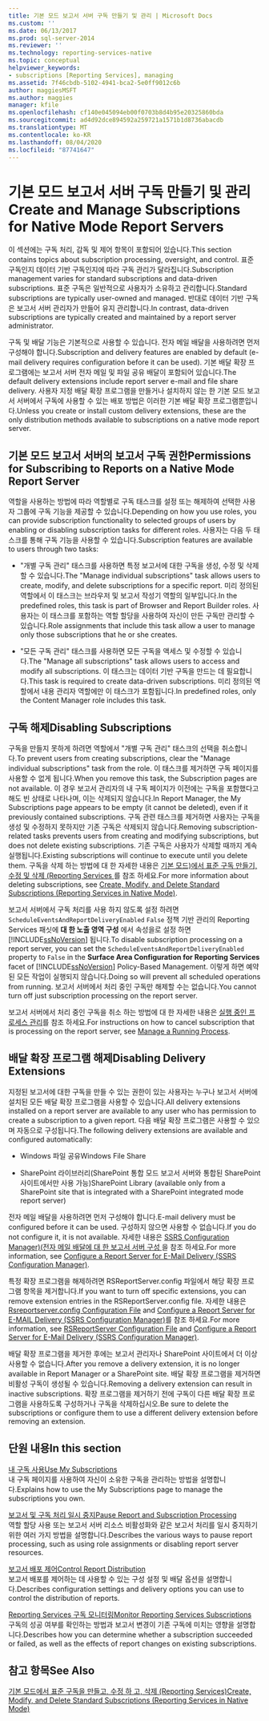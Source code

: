 ```yaml
---
title: 기본 모드 보고서 서버 구독 만들기 및 관리 | Microsoft Docs
ms.custom: ''
ms.date: 06/13/2017
ms.prod: sql-server-2014
ms.reviewer: ''
ms.technology: reporting-services-native
ms.topic: conceptual
helpviewer_keywords:
- subscriptions [Reporting Services], managing
ms.assetid: 7f46cbdb-5102-4941-bca2-5e0ff9012c6b
author: maggiesMSFT
ms.author: maggies
manager: kfile
ms.openlocfilehash: cf140e045094eb00f0703b8d4b95e20325860bda
ms.sourcegitcommit: ad4d92dce894592a259721a1571b1d8736abacdb
ms.translationtype: MT
ms.contentlocale: ko-KR
ms.lasthandoff: 08/04/2020
ms.locfileid: "87741647"
---
```

# <a name="create-and-manage-subscriptions-for-native-mode-report-servers"></a><span data-ttu-id="d2feb-102">기본 모드 보고서 서버 구독 만들기 및 관리</span><span class="sxs-lookup"><span data-stu-id="d2feb-102">Create and Manage Subscriptions for Native Mode Report Servers</span></span>
  <span data-ttu-id="d2feb-103">이 섹션에는 구독 처리, 감독 및 제어 항목이 포함되어 있습니다.</span><span class="sxs-lookup"><span data-stu-id="d2feb-103">This section contains topics about subscription processing, oversight, and control.</span></span> <span data-ttu-id="d2feb-104">표준 구독인지 데이터 기반 구독인지에 따라 구독 관리가 달라집니다.</span><span class="sxs-lookup"><span data-stu-id="d2feb-104">Subscription management varies for standard subscriptions and data-driven subscriptions.</span></span> <span data-ttu-id="d2feb-105">표준 구독은 일반적으로 사용자가 소유하고 관리합니다.</span><span class="sxs-lookup"><span data-stu-id="d2feb-105">Standard subscriptions are typically user-owned and managed.</span></span> <span data-ttu-id="d2feb-106">반대로 데이터 기반 구독은 보고서 서버 관리자가 만들어 유지 관리합니다.</span><span class="sxs-lookup"><span data-stu-id="d2feb-106">In contrast, data-driven subscriptions are typically created and maintained by a report server administrator.</span></span>  
  
 <span data-ttu-id="d2feb-107">구독 및 배달 기능은 기본적으로 사용할 수 있습니다. 전자 메일 배달을 사용하려면 먼저 구성해야 합니다.</span><span class="sxs-lookup"><span data-stu-id="d2feb-107">Subscription and delivery features are enabled by default (e-mail delivery requires configuration before it can be used).</span></span> <span data-ttu-id="d2feb-108">기본 배달 확장 프로그램에는 보고서 서버 전자 메일 및 파일 공유 배달이 포함되어 있습니다.</span><span class="sxs-lookup"><span data-stu-id="d2feb-108">The default delivery extensions include report server e-mail and file share delivery.</span></span> <span data-ttu-id="d2feb-109">사용자 지정 배달 확장 프로그램을 만들거나 설치하지 않는 한 기본 모드 보고서 서버에서 구독에 사용할 수 있는 배포 방법은 이러한 기본 배달 확장 프로그램뿐입니다.</span><span class="sxs-lookup"><span data-stu-id="d2feb-109">Unless you create or install custom delivery extensions, these are the only distribution methods available to subscriptions on a native mode report server.</span></span>  
  
## <a name="permissions-for-subscribing-to-reports-on-a-native-mode-report-server"></a><span data-ttu-id="d2feb-110">기본 모드 보고서 서버의 보고서 구독 권한</span><span class="sxs-lookup"><span data-stu-id="d2feb-110">Permissions for Subscribing to Reports on a Native Mode Report Server</span></span>  
 <span data-ttu-id="d2feb-111">역할을 사용하는 방법에 따라 역할별로 구독 태스크를 설정 또는 해제하여 선택한 사용자 그룹에 구독 기능을 제공할 수 있습니다.</span><span class="sxs-lookup"><span data-stu-id="d2feb-111">Depending on how you use roles, you can provide subscription functionality to selected groups of users by enabling or disabling subscription tasks for different roles.</span></span> <span data-ttu-id="d2feb-112">사용자는 다음 두 태스크를 통해 구독 기능을 사용할 수 있습니다.</span><span class="sxs-lookup"><span data-stu-id="d2feb-112">Subscription features are available to users through two tasks:</span></span>  
  
-   <span data-ttu-id="d2feb-113">"개별 구독 관리" 태스크를 사용하면 특정 보고서에 대한 구독을 생성, 수정 및 삭제할 수 있습니다.</span><span class="sxs-lookup"><span data-stu-id="d2feb-113">The "Manage individual subscriptions" task allows users to create, modify, and delete subscriptions for a specific report.</span></span> <span data-ttu-id="d2feb-114">미리 정의된 역할에서 이 태스크는 브라우저 및 보고서 작성기 역할의 일부입니다.</span><span class="sxs-lookup"><span data-stu-id="d2feb-114">In the predefined roles, this task is part of Browser and Report Builder roles.</span></span> <span data-ttu-id="d2feb-115">사용자는 이 태스크를 포함하는 역할 할당을 사용하여 자신이 만든 구독만 관리할 수 있습니다.</span><span class="sxs-lookup"><span data-stu-id="d2feb-115">Role assignments that include this task allow a user to manage only those subscriptions that he or she creates.</span></span>  
  
-   <span data-ttu-id="d2feb-116">"모든 구독 관리" 태스크를 사용하면 모든 구독을 액세스 및 수정할 수 있습니다.</span><span class="sxs-lookup"><span data-stu-id="d2feb-116">The "Manage all subscriptions" task allows users to access and modify all subscriptions.</span></span> <span data-ttu-id="d2feb-117">이 태스크는 데이터 기반 구독을 만드는 데 필요합니다.</span><span class="sxs-lookup"><span data-stu-id="d2feb-117">This task is required to create data-driven subscriptions.</span></span> <span data-ttu-id="d2feb-118">미리 정의된 역할에서 내용 관리자 역할에만 이 태스크가 포함됩니다.</span><span class="sxs-lookup"><span data-stu-id="d2feb-118">In predefined roles, only the Content Manager role includes this task.</span></span>  
  
## <a name="disabling-subscriptions"></a><span data-ttu-id="d2feb-119">구독 해제</span><span class="sxs-lookup"><span data-stu-id="d2feb-119">Disabling Subscriptions</span></span>  
 <span data-ttu-id="d2feb-120">구독을 만들지 못하게 하려면 역할에서 "개별 구독 관리" 태스크의 선택을 취소합니다.</span><span class="sxs-lookup"><span data-stu-id="d2feb-120">To prevent users from creating subscriptions, clear the "Manage individual subscriptions" task from the role.</span></span> <span data-ttu-id="d2feb-121">이 태스크를 제거하면 구독 페이지를 사용할 수 없게 됩니다.</span><span class="sxs-lookup"><span data-stu-id="d2feb-121">When you remove this task, the Subscription pages are not available.</span></span> <span data-ttu-id="d2feb-122">이 경우 보고서 관리자의 내 구독 페이지가 이전에는 구독을 포함했다고 해도 빈 상태로 나타나며, 이는 삭제되지 않습니다.</span><span class="sxs-lookup"><span data-stu-id="d2feb-122">In Report Manager, the My Subscriptions page appears to be empty (it cannot be deleted), even if it previously contained subscriptions.</span></span> <span data-ttu-id="d2feb-123">구독 관련 태스크를 제거하면 사용자는 구독을 생성 및 수정하지 못하지만 기존 구독은 삭제되지 않습니다.</span><span class="sxs-lookup"><span data-stu-id="d2feb-123">Removing subscription-related tasks prevents users from creating and modifying subscriptions, but does not delete existing subscriptions.</span></span> <span data-ttu-id="d2feb-124">기존 구독은 사용자가 삭제할 때까지 계속 실행됩니다.</span><span class="sxs-lookup"><span data-stu-id="d2feb-124">Existing subscriptions will continue to execute until you delete them.</span></span> <span data-ttu-id="d2feb-125">구독을 삭제 하는 방법에 대 한 자세한 내용은 [기본 모드&#41;에서 표준 구독 만들기, 수정 및 삭제 &#40;Reporting Services ](subscriptions/create-and-manage-subscriptions-for-native-mode-report-servers.md)를 참조 하세요.</span><span class="sxs-lookup"><span data-stu-id="d2feb-125">For more information about deleting subscriptions, see [Create, Modify, and Delete Standard Subscriptions &#40;Reporting Services in Native Mode&#41;](subscriptions/create-and-manage-subscriptions-for-native-mode-report-servers.md).</span></span>  
  
 <span data-ttu-id="d2feb-126">보고서 서버에서 구독 처리를 사용 하지 않도록 설정 하려면 `ScheduleEventsAndReportDeliveryEnabled` `False` 정책 기반 관리의 Reporting Services 패싯에 **대 한 노출 영역 구성** 에서 속성을로 설정 하면 [!INCLUDE[ssNoVersion](../includes/ssnoversion-md.md)] 됩니다.</span><span class="sxs-lookup"><span data-stu-id="d2feb-126">To disable subscription processing on a report server, you can set the `ScheduleEventsAndReportDeliveryEnabled` property to `False` in the **Surface Area Configuration for Reporting Services** facet of [!INCLUDE[ssNoVersion](../includes/ssnoversion-md.md)] Policy-Based Management.</span></span> <span data-ttu-id="d2feb-127">이렇게 하면 예약된 모든 작업이 실행되지 않습니다.</span><span class="sxs-lookup"><span data-stu-id="d2feb-127">Doing so will prevent all scheduled operations from running.</span></span> <span data-ttu-id="d2feb-128">보고서 서버에서 처리 중인 구독만 해제할 수는 없습니다.</span><span class="sxs-lookup"><span data-stu-id="d2feb-128">You cannot turn off just subscription processing on the report server.</span></span>  
  
 <span data-ttu-id="d2feb-129">보고서 서버에서 처리 중인 구독을 취소 하는 방법에 대 한 자세한 내용은 [실행 중인 프로세스 관리](subscriptions/manage-a-running-process.md)를 참조 하세요.</span><span class="sxs-lookup"><span data-stu-id="d2feb-129">For instructions on how to cancel subscription that is processing on the report server, see [Manage a Running Process](subscriptions/manage-a-running-process.md).</span></span>  
  
## <a name="disabling-delivery-extensions"></a><span data-ttu-id="d2feb-130">배달 확장 프로그램 해제</span><span class="sxs-lookup"><span data-stu-id="d2feb-130">Disabling Delivery Extensions</span></span>  
 <span data-ttu-id="d2feb-131">지정된 보고서에 대한 구독을 만들 수 있는 권한이 있는 사용자는 누구나 보고서 서버에 설치된 모든 배달 확장 프로그램을 사용할 수 있습니다.</span><span class="sxs-lookup"><span data-stu-id="d2feb-131">All delivery extensions installed on a report server are available to any user who has permission to create a subscription to a given report.</span></span> <span data-ttu-id="d2feb-132">다음 배달 확장 프로그램은 사용할 수 있으며 자동으로 구성됩니다.</span><span class="sxs-lookup"><span data-stu-id="d2feb-132">The following delivery extensions are available and configured automatically:</span></span>  
  
-   <span data-ttu-id="d2feb-133">Windows 파일 공유</span><span class="sxs-lookup"><span data-stu-id="d2feb-133">Windows File Share</span></span>  
  
-   <span data-ttu-id="d2feb-134">SharePoint 라이브러리(SharePoint 통합 모드 보고서 서버와 통합된 SharePoint 사이트에서만 사용 가능)</span><span class="sxs-lookup"><span data-stu-id="d2feb-134">SharePoint Library (available only from a SharePoint site that is integrated with a  SharePoint integrated mode report server)</span></span>  
  
 <span data-ttu-id="d2feb-135">전자 메일 배달을 사용하려면 먼저 구성해야 합니다.</span><span class="sxs-lookup"><span data-stu-id="d2feb-135">E-mail delivery must be configured before it can be used.</span></span> <span data-ttu-id="d2feb-136">구성하지 않으면 사용할 수 없습니다.</span><span class="sxs-lookup"><span data-stu-id="d2feb-136">If you do not configure it, it is not available.</span></span> <span data-ttu-id="d2feb-137">자세한 내용은 [SSRS Configuration Manager&#41;&#40;전자 메일 배달에 대 한 보고서 서버 구성 ](../../2014/sql-server/install/configure-a-report-server-for-e-mail-delivery-ssrs-configuration-manager.md)을 참조 하세요.</span><span class="sxs-lookup"><span data-stu-id="d2feb-137">For more information, see [Configure a Report Server for E-Mail Delivery &#40;SSRS Configuration Manager&#41;](../../2014/sql-server/install/configure-a-report-server-for-e-mail-delivery-ssrs-configuration-manager.md).</span></span>  
  
 <span data-ttu-id="d2feb-138">특정 확장 프로그램을 해제하려면 RSReportServer.config 파일에서 해당 확장 프로그램 항목을 제거합니다.</span><span class="sxs-lookup"><span data-stu-id="d2feb-138">If you want to turn off specific extensions, you can remove extension entries in the RSReportServer.config file.</span></span> <span data-ttu-id="d2feb-139">자세한 내용은 [Rsreportserver.config Configuration File](report-server/rsreportserver-config-configuration-file.md) and [Configure a Report Server for E-MAIL Delivery &#40;SSRS Configuration Manager&#41;](../../2014/sql-server/install/configure-a-report-server-for-e-mail-delivery-ssrs-configuration-manager.md)를 참조 하세요.</span><span class="sxs-lookup"><span data-stu-id="d2feb-139">For more information, see [RSReportServer Configuration File](report-server/rsreportserver-config-configuration-file.md) and [Configure a Report Server for E-Mail Delivery &#40;SSRS Configuration Manager&#41;](../../2014/sql-server/install/configure-a-report-server-for-e-mail-delivery-ssrs-configuration-manager.md).</span></span>  
  
 <span data-ttu-id="d2feb-140">배달 확장 프로그램을 제거한 후에는 보고서 관리자나 SharePoint 사이트에서 더 이상 사용할 수 없습니다.</span><span class="sxs-lookup"><span data-stu-id="d2feb-140">After you remove a delivery extension, it is no longer available in Report Manager or a SharePoint site.</span></span> <span data-ttu-id="d2feb-141">배달 확장 프로그램을 제거하면 비활성 구독이 생성될 수 있습니다.</span><span class="sxs-lookup"><span data-stu-id="d2feb-141">Removing a delivery extension can result in inactive subscriptions.</span></span> <span data-ttu-id="d2feb-142">확장 프로그램을 제거하기 전에 구독이 다른 배달 확장 프로그램을 사용하도록 구성하거나 구독을 삭제하십시오.</span><span class="sxs-lookup"><span data-stu-id="d2feb-142">Be sure to delete the subscriptions or configure them to use a different delivery extension before removing an extension.</span></span>  
  
## <a name="in-this-section"></a><span data-ttu-id="d2feb-143">단원 내용</span><span class="sxs-lookup"><span data-stu-id="d2feb-143">In this section</span></span>  
 [<span data-ttu-id="d2feb-144">내 구독 사용</span><span class="sxs-lookup"><span data-stu-id="d2feb-144">Use My Subscriptions</span></span>](subscriptions/use-my-subscriptions-native-mode-report-server.md)  
 <span data-ttu-id="d2feb-145">내 구독 페이지를 사용하여 자신이 소유한 구독을 관리하는 방법을 설명합니다.</span><span class="sxs-lookup"><span data-stu-id="d2feb-145">Explains how to use the My Subscriptions page to manage the subscriptions you own.</span></span>  
  
 [<span data-ttu-id="d2feb-146">보고서 및 구독 처리 일시 중지</span><span class="sxs-lookup"><span data-stu-id="d2feb-146">Pause Report and Subscription Processing</span></span>](subscriptions/disable-or-pause-report-and-subscription-processing.md)  
 <span data-ttu-id="d2feb-147">역할 할당 사용 또는 보고서 서버 리소스 비활성화와 같은 보고서 처리를 일시 중지하기 위한 여러 가지 방법을 설명합니다.</span><span class="sxs-lookup"><span data-stu-id="d2feb-147">Describes the various ways to pause report processing, such as using role assignments or disabling report server resources.</span></span>  
  
 [<span data-ttu-id="d2feb-148">보고서 배포 제어</span><span class="sxs-lookup"><span data-stu-id="d2feb-148">Control Report Distribution</span></span>](../../2014/reporting-services/control-report-distribution.md)  
 <span data-ttu-id="d2feb-149">보고서 배포를 제어하는 데 사용할 수 있는 구성 설정 및 배달 옵션을 설명합니다.</span><span class="sxs-lookup"><span data-stu-id="d2feb-149">Describes configuration settings and delivery options you can use to control the distribution of reports.</span></span>  
  
 [<span data-ttu-id="d2feb-150">Reporting Services 구독 모니터링</span><span class="sxs-lookup"><span data-stu-id="d2feb-150">Monitor Reporting Services Subscriptions</span></span>](subscriptions/monitor-reporting-services-subscriptions.md)  
 <span data-ttu-id="d2feb-151">구독의 성공 여부를 확인하는 방법과 보고서 변경이 기존 구독에 미치는 영향을 설명합니다.</span><span class="sxs-lookup"><span data-stu-id="d2feb-151">Describes how you can determine whether a subscription succeeded or failed, as well as the effects of report changes on existing subscriptions.</span></span>  
  
## <a name="see-also"></a><span data-ttu-id="d2feb-152">참고 항목</span><span class="sxs-lookup"><span data-stu-id="d2feb-152">See Also</span></span>  
 [<span data-ttu-id="d2feb-153">기본 모드에서 표준 구독을 만들고, 수정 하 고, 삭제 &#40;Reporting Services&#41;</span><span class="sxs-lookup"><span data-stu-id="d2feb-153">Create, Modify, and Delete Standard Subscriptions &#40;Reporting Services in Native Mode&#41;</span></span>](subscriptions/create-and-manage-subscriptions-for-native-mode-report-servers.md)  
  
  
